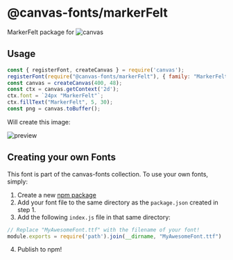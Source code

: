 @canvas-fonts/markerFelt
====

MarkerFelt package for ![canvas](https://npmjs.org/package/canvas)

## Usage

```js
const { registerFont, createCanvas } = require('canvas');
registerFont(require("@canvas-fonts/markerFelt"), { family: "MarkerFelt" });
const canvas = createCanvas(400, 48);
const ctx = canvas.getContext('2d');
ctx.font = `24px "MarkerFelt"`;
ctx.fillText("MarkerFelt", 5, 30);
const png = canvas.toBuffer();
```

Will create this image:

![preview](https://github.com/retrohacker/canvas-fonts/raw/master/previews/markerFelt.png)

## Creating your own Fonts

This font is part of the canvas-fonts collection. To use your own fonts, simply:

1. Create a new [npm package](https://docs.npmjs.com/creating-node-js-modules)
2. Add your font file to the same directory as the `package.json` created in step 1.
3. Add the following `index.js` file in that same directory:

```js
// Replace "MyAwesomeFont.ttf" with the filename of your font!
module.exports = require('path').join(__dirname, "MyAwesomeFont.ttf")
```

4. Publish to npm!